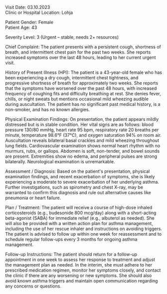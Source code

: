 Visit Date: 03.10.2023  
Clinic or Hospital Location: Lohja  

Patient Gender: Female  
Patient Age: 43  

Severity Level: 3 (Urgent – stable, needs 2+ resources)

Chief Complaint: The patient presents with a persistent cough, shortness of breath, and intermittent chest pain for the past two weeks. She reports increased symptoms over the last 48 hours, leading to her current urgent visit.

History of Present Illness (HPI): The patient is a 43-year-old female who has been experiencing a dry cough, intermittent chest tightness, and progressive shortness of breath for approximately two weeks. She reports that the symptoms have worsened over the past 48 hours, with increased frequency of coughing fits and difficulty breathing at rest. She denies fever, chills, or night sweats but mentions occasional mild wheezing audible during auscultation. The patient has no significant past medical history, is a non-smoker, and has no known allergies.

Physical Examination Findings: On presentation, the patient appears mildly distressed but is in stable condition. Her vital signs are as follows: blood pressure 130/80 mmHg, heart rate 95 bpm, respiratory rate 20 breaths per minute, temperature 98.6°F (37°C), and oxygen saturation 94% on room air. Auscultation reveals bilateral basal crackles and mild wheezing throughout lung fields. Cardiovascular examination shows normal heart rhythm with no murmurs, rubs, or gallops. Abdomen is soft, non-tender, and bowel sounds are present. Extremities show no edema, and peripheral pulses are strong bilaterally. Neurological examination is unremarkable.

Assessment / Diagnosis: Based on the patient's presentation, physical examination findings, and recent exacerbation of symptoms, she is likely experiencing a moderate to severe exacerbation of her underlying asthma. Further investigations, such as spirometry and chest X-ray, may be warranted to confirm this diagnosis and rule out alternative causes like pneumonia or heart failure.

Plan / Treatment: The patient will receive a course of high-dose inhaled corticosteroids (e.g., budesonide 800 mcg/day) along with a short-acting beta-agonist (SABA) for immediate relief (e.g., albuterol as needed). She will also be provided with a written action plan for asthma management, including the use of her rescue inhaler and instructions on avoiding triggers. The patient is advised to follow up within one week for reassessment and to schedule regular follow-ups every 3 months for ongoing asthma management.

Follow-up Instructions: The patient should return for a follow-up appointment in one week to assess her response to treatment and adjust the management plan as needed. In the interim, she must adhere to her prescribed medication regimen, monitor her symptoms closely, and contact the clinic if there are any worsening or new symptoms. She should also avoid known asthma triggers and maintain open communication regarding any concerns or questions.